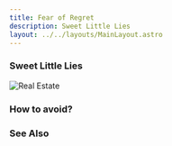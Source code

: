 ```yaml
---
title: Fear of Regret
description: Sweet Little Lies
layout: ../../layouts/MainLayout.astro
---
```


### Sweet Little Lies

![Real Estate](/images/real-estate.jpg)


### How to avoid?


### See Also

